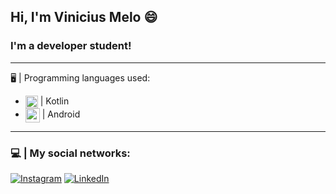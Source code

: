 ## Hi, I'm Vinicius Melo 😄

### I'm a developer student!
<hr>
🖥️ | Programming languages ​​used:
<ul>
  <li><img align="center" weigh="20px" height="20px" alt"kotlin" src="https://upload.wikimedia.org/wikipedia/commons/7/74/Kotlin_Icon.png"/> | Kotlin</li>
  <li><img align="center" weigh="23px" height="23px" alt"android" src="https://uxwing.com/wp-content/themes/uxwing/download/brands-and-social-media/android-icon.png"/> | Android</li>
</ul>
<hr>

### 💻 | My social networks:

[![Instagram](https://img.shields.io/badge/Instagram-E4405F?style=for-the-badge&logo=instagram&logoColor=white)](https://www.instagram.com/_viniciussmelo/)
[![LinkedIn](https://img.shields.io/badge/LinkedIn-0077B5?style=for-the-badge&logo=linkedin&logoColor=white)](https://www.linkedin.com/in/vinismelo/)
